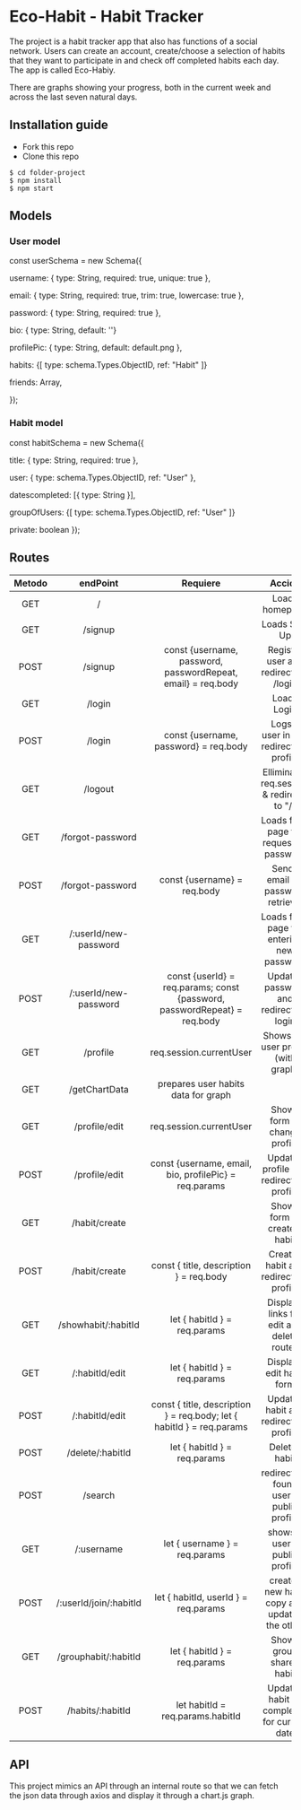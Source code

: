 # Eco-Habit - Habit Tracker

The project is a habit tracker app that also has functions of a social network. Users can create an account, create/choose a selection of habits that they want to participate in and check off completed habits each day. The app is called Eco-Habiy.

There are graphs showing your progress, both in the current week and across the last seven natural days.

## Installation guide

- Fork this repo
- Clone this repo

```shell
$ cd folder-project
$ npm install
$ npm start
```

## Models

### User model<br>

const userSchema = new Schema({

username: {
type: String,
required: true,
unique: true
},

email: {
type: String,
required: true,
trim: true,
lowercase: true
},

password: {
type: String,
required: true
},

bio: { type: String, default: ''}

profilePic: { type: String, default: default.png },

habits: {[ type: schema.Types.ObjectID, ref: "Habit" ]}

friends: Array,

});

### Habit model<br>

const habitSchema = new Schema({

title: { type: String, required: true },

user: { type: schema.Types.ObjectID, ref: "User" },

datescompleted: [{ type: String }],

groupOfUsers: {[ type: schema.Types.ObjectID, ref: "User" ]}

private: boolean
});

## Routes

| Metodo | endPoint           |                Requiere                     |                  Accion                   |
| :----: | :----------------: | :-----------------------------------------: | :---------------------------------------: |
|  GET   |     /              |                                             |               Loads homepage              |
|  GET   |  /signup           |                                             |               Loads Sign Up               |
|  POST  |  /signup           | const {username, password, passwordRepeat, email} = req.body  |   Register user and redirects to /login   |
|  GET   |  /login            |                                             |                Loads Login                |
|  POST  |  /login            |    const {username, password} = req.body    |  Logs a user in and redirects to profile  |
|  GET   |      /logout       |                                             | Elliminates req.session & redirects to "/"|
|  GET   |  /forgot-password  |                                             |  Loads form page for requesting password  |
|  POST  |  /forgot-password  |         const {username} = req.body         |    Sends email for password retrieval     |
|  GET   |/:userId/new-password|                                            | Loads form page for entering new password |
|  POST  |/:userId/new-password|      const {userId} = req.params; const {password, passwordRepeat} = req.body          |  Updates password and redirects to login  |
|  GET   |      /profile      |           req.session.currentUser           |    Shows the user profile (with graph)    |
|  GET   |    /getChartData   |     prepares user habits data for graph     |                                           |
|  GET   |    /profile/edit   |            req.session.currentUser          |         Shows form to change profile      |
|  POST  |    /profile/edit   |  const {username, email, bio, profilePic} = req.params | Updates profile and redirects to profile  |
|  GET   |   /habit/create    |                                             |        Shows form to create a habit       |
|  POST  |   /habit/create    |   const { title, description } = req.body   |  Creates habit and redirects to profile   |
|  GET   |/showhabit/:habitId |          let { habitId } = req.params       | Displays links for edit and delete routes |
|  GET   |   /:habitId/edit   |          let { habitId } = req.params       |         Displays edit habit form          |
|  POST  |   /:habitId/edit   | const { title, description } = req.body; let { habitId } = req.params|   Updates habit and redirects to profile  |
|  POST  |  /delete/:habitId  |        let { habitId } = req.params         |               Deletes habit               |
|  POST  |      /search       |                                             |  redirects to found user's public profile |
|  GET   |     /:username     |        let { username } = req.params        |      shows a user's public profile        |
|  POST  |/:userId/join/:habitId|   let { habitId, userId } = req.params    |creates new habit copy and updates the other|
|  GET   |/grouphabit/:habitId|         let { habitId } = req.params        |          Shows group shared habit         |
|  POST  |  /habits/:habitId  |       let habitId = req.params.habitId      |Updates habit as completed for current date|

## API

This project mimics an API through an internal route so that we can fetch the json data through axios and display it through a chart.js graph.


